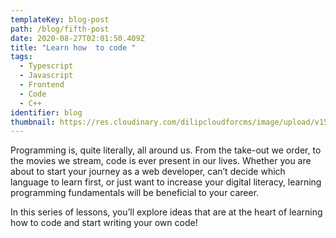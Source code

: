 ```yaml
---
templateKey: blog-post
path: /blog/fifth-post
date: 2020-08-27T02:01:50.409Z
title: "Learn how  to code "
tags:
  - Typescript
  - Javascript
  - Frontend
  - Code
  - C++
identifier: blog
thumbnail: https://res.cloudinary.com/dilipcloudforcms/image/upload/v1597402434/friendly-ones_m8uswj.png
---
```

<!--StartFragment-->

Programming is, quite literally, all around us. From the take-out we order, to the movies we stream, code is ever present in our lives. Whether you are about to start your journey as a web developer, can’t decide which language to learn first, or just want to increase your digital literacy, learning programming fundamentals will be beneficial to your career.

In this series of lessons, you’ll explore ideas that are at the heart of learning how to code and start writing your own code!

<!--EndFragment-->